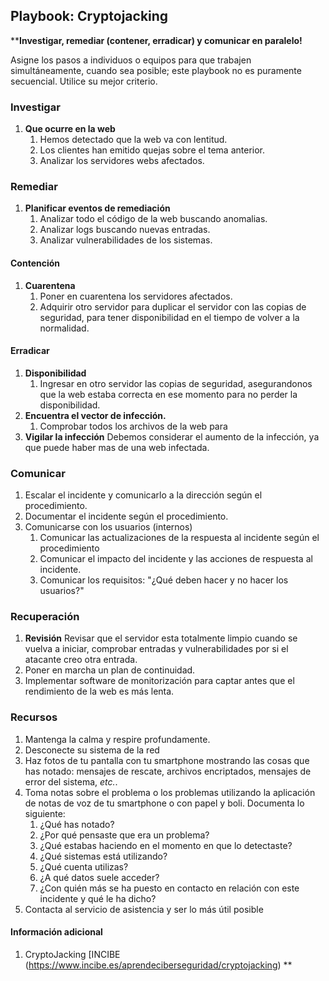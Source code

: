 
## Playbook: Cryptojacking

****Investigar, remediar (contener, erradicar) y comunicar en paralelo!**

Asigne los pasos a individuos o equipos para que trabajen simultáneamente, cuando sea posible; este playbook no es puramente secuencial. Utilice su mejor criterio.

### Investigar 

1. **Que ocurre en la web** 
    1. Hemos detectado que la web va con lentitud.
    2. Los clientes han emitido quejas sobre el tema anterior.
    3. Analizar los servidores webs afectados.

### Remediar

1. **Planificar eventos de remediación**
    1. Analizar todo el código de la web buscando anomalias.
    2. Analizar logs buscando nuevas entradas.
    3. Analizar vulnerabilidades de los sistemas.

#### Contención

1. **Cuarentena**
    1. Poner en cuarentena los servidores afectados.
    2. Adquirir otro servidor para duplicar el servidor con las copias de seguridad, para tener disponibilidad en el tiempo de volver a la normalidad.

#### Erradicar

1. **Disponibilidad**
    1. Ingresar en otro servidor las copias de seguridad, asegurandonos que la web estaba correcta en ese momento para no perder la disponibilidad.
2. **Encuentra el vector de infección.**
    1. Comprobar todos los archivos de la web para 
3. **Vigilar la infección** Debemos considerar el aumento de la infección, ya que puede haber mas de una web infectada.

### Comunicar

1. Escalar el incidente y comunicarlo a la dirección según el procedimiento.
2. Documentar el incidente según el procedimiento.
3. Comunicarse con los usuarios (internos)
    1. Comunicar las actualizaciones de la respuesta al incidente según el procedimiento
    2. Comunicar el impacto del incidente y las acciones de respuesta al incidente.
    3. Comunicar los requisitos: "¿Qué deben hacer y no hacer los usuarios?"

### Recuperación

1. **Revisión** Revisar que el servidor esta totalmente limpio cuando se vuelva a iniciar, comprobar entradas y vulnerabilidades por si el atacante creo otra entrada.
2. Poner en marcha un plan de continuidad.
3. Implementar software de monitorización para captar antes que el rendimiento de la web es más lenta.

### Recursos

1. Mantenga la calma y respire profundamente.
2. Desconecte su sistema de la red
3. Haz fotos de tu pantalla con tu smartphone mostrando las cosas que has notado: mensajes de rescate, archivos encriptados, mensajes de error del sistema, _etc._.
4. Toma notas sobre el problema o los problemas utilizando la aplicación de notas de voz de tu smartphone o con papel y boli. Documenta lo siguiente:
    1. ¿Qué has notado?
    2. ¿Por qué pensaste que era un problema?
    3. ¿Qué estabas haciendo en el momento en que lo detectaste?
    4. ¿Qué sistemas está utilizando?
    5. ¿Qué cuenta utilizas?
    6. ¿A qué datos suele acceder?
    7. ¿Con quién más se ha puesto en contacto en relación con este incidente y qué le ha dicho?
1. Contacta al servicio de asistencia y ser lo más útil posible

#### Información adicional

1. <a name="playbook-criptojacking-ref-1`"></a>CryptoJacking [INCIBE (https://www.incibe.es/aprendeciberseguridad/cryptojacking)
**
